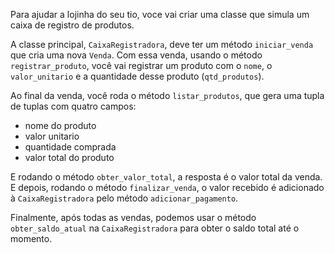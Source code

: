 Para ajudar a lojinha do seu tio, voce vai criar uma classe que 
simula um caixa de registro de produtos.

A classe principal, `CaixaRegistradora`, deve ter um método `iniciar_venda`
que cria uma nova `Venda`. Com essa venda, usando o método 
`registrar_produto`, você vai registrar um produto com o `nome`, 
o `valor_unitario` e a quantidade desse produto (`qtd_produtos`). 

Ao final da venda, você roda o método `listar_produtos`, que gera 
uma tupla de tuplas com quatro campos:

- nome do produto 
- valor unitario
- quantidade comprada
- valor total do produto

E rodando o método `obter_valor_total`, a resposta é o valor total 
da venda. E depois, rodando o método `finalizar_venda`, o valor
recebido é adicionado à `CaixaRegistradora` pelo método 
`adicionar_pagamento`. 

Finalmente, após todas as vendas, podemos usar o método 
`obter_saldo_atual` na `CaixaRegistradora` para obter o saldo total
até o momento.